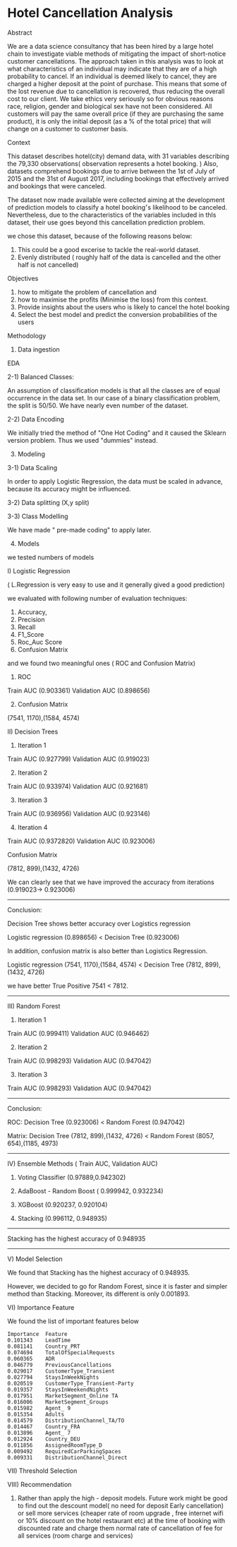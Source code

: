 # Hotel Cancellation Analysis





Abstract 

We are a data science consultancy that has been hired by a large hotel chain to investigate viable methods of mitigating the impact of short-notice customer cancellations. The approach taken in this analysis was to look at what characteristics of an individual may indicate that they are of a high probability to cancel. If an individual is deemed likely to cancel, they are charged a higher deposit at the point of purchase. This means that some of the lost revenue due to cancellation is recovered, thus reducing the overall cost to our client. We take ethics very seriously so for obvious reasons race, religion, gender and biological sex have not been considered. All customers will pay the same overall price (if they are purchasing the same product), it is only the initial deposit (as a % of the total price) that will change on a customer to customer basis.



Context

This dataset describes hotel(city) demand data, with 31 variables describing the 79,330 observations( observation represents a hotel booking. )
Also, datasets comprehend bookings due to arrive between the 1st of July of 2015 and the 31st of August 2017, including bookings that effectively arrived and bookings that were canceled. 

The dataset now made available were collected aiming at the development of prediction models to classify a hotel booking׳s likelihood to be canceled. Nevertheless, due to the characteristics of the variables included in thIs dataset, their use goes beyond this cancellation prediction problem.

we chose this dataset, because of the following reasons below:

1) This could be a good excerise to tackle the real-world dataset.
2) Evenly distributed ( roughly half of the data is cancelled and the other half is not cancelled)



Objectives 

1) how to mitigate the problem of cancellation and 
2) how to maximise the profits (Minimise the loss) from this context.
3) Provide insights about the users who is likely to cancel the hotel booking 
4) Select the best model and predict the conversion probabilities of the users 

Methodology

1) Data ingestion

EDA

2-1) Balanced Classes:

An assumption of classification models is that all the classes are of equal occurrence in the data set. 
In our case of a binary classification problem, the split is 50/50.
We have nearly even number of the dataset.

2-2) Data Encoding 

We initially tried the method of "One Hot Coding" and it caused the Sklearn version problem. 
Thus we used "dummies" instead.

3) Modeling

3-1) Data Scaling

In order to apply Logistic Regression, the data must be scaled in advance, 
because its accuracy might be influenced.

3-2) Data splitting (X,y split)

3-3) Class Modelling

We have made " pre-made coding" to apply later.

4) Models

we tested numbers of models 

I) Logistic Regression

( L.Regression is very easy to use and it generally gived a good prediction)  

we evaluated with following number of evaluation techniques:

1) Accuracy, 
2) Precision 
3) Recall 
4) F1_Score
5) Roc_Auc Score
6) Confusion Matrix

and we found two meaningful ones ( ROC and Confusion Matrix)

1) ROC

Train AUC (0.903361)
Validation AUC (0.898656)

2) Confusion Matrix

(7541, 1170),(1584, 4574)



II) Decision Trees 

1) Iteration 1

Train AUC (0.927799)
Validation AUC (0.919023)

2) Iteration 2

Train AUC (0.933974)
Validation AUC (0.921681)

3) Iteration 3

Train AUC (0.936956)
Validation AUC (0.923146)

4) Iteration 4

Train AUC (0.9372820)
Validation AUC (0.923006)

Confusion Matrix

(7812, 899),(1432, 4726)

We can clearly see that we have improved the accuracy from iterations (0.919023-> 0.923006)


*****************
Conclusion:

Decision Tree shows better accuracy over Logistics regression 

Logistic regression (0.898656) < Decision Tree (0.923006)

In addition, confusion matrix is also better than Logistics Regression.

Logistic regression (7541, 1170),(1584, 4574)  <  Decision Tree (7812, 899),(1432, 4726) 

we have better True Positive 7541 < 7812.
*****************


III) Random Forest

1) Iteration 1

Train AUC (0.999411)
Validation AUC (0.946462)

2) Iteration 2

Train AUC (0.998293)
Validation AUC (0.947042)

3) Iteration 3

Train AUC (0.998293)
Validation AUC (0.947042)


*****************
Conclusion:

ROC: Decision Tree (0.923006) < Random Forest (0.947042)

Matrix: Decision Tree (7812, 899),(1432, 4726) < Random Forest (8057, 654),(1185, 4973)  
*****************




IV) Ensemble Methods ( Train AUC, Validation AUC)

1) Voting Classifier (0.97889,0.942302)

2) AdaBoost - Random Boost ( 0.999942, 0.932234)

3) XGBoost (0.920237, 0.920104)

4) Stacking (0.996112, 0.948935)

*****************
Stacking has the highest accuracy of 0.948935
*****************


V) Model Selection 

We found that Stacking has the highest accuracy of 0.948935.

However, we decided to go for Random Forest, since it is faster and simpler method than Stacking.
Moreover, its different is only 0.001893.

VI) Importance Feature

We found the list of important features below

	Importance	Feature
	0.101343	LeadTime
	0.081141	Country_PRT
	0.074694	TotalOfSpecialRequests
	0.060365	ADR
	0.046779	PreviousCancellations
	0.029017	CustomerType_Transient
	0.027794	StaysInWeekNights
	0.020519	CustomerType_Transient-Party
	0.019357	StaysInWeekendNights
	0.017951	MarketSegment_Online TA
	0.016006	MarketSegment_Groups
	0.015982	Agent_ 9
	0.015354	Adults
	0.014579	DistributionChannel_TA/TO
	0.014467	Country_FRA
	0.013896	Agent_ 7
	0.012924	Country_DEU
	0.011856	AssignedRoomType_D
	0.009492	RequiredCarParkingSpaces
	0.009331	DistributionChannel_Direct

VII) Threshold Selection



VIII) Recommendation

1) Rather than apply the high - deposit models. 
   Future work might be good to find out the descount model( no need for deposit Early cancellation)
   or sell more services (cheaper rate of room upgrade , free internet wifi or 10% discount on the hotel restaurant etc)
   at the time of booking with discounted rate and charge them normal rate of cancellation of fee for all services 
   (room charge and services)
   
   
   


